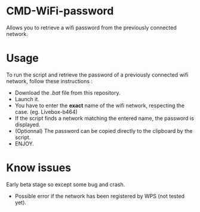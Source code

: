 # CMD-WiFi-password
Allows you to retrieve a wifi password from the previously connected network.


# Usage
To run the script and retrieve the password of a previously connected wifi network, follow these instructions :

- Download the *.bat* file from this repository.
- Launch it.
- You have to enter the **exact** name of the wifi network, respecting the case. (eg. Livebox-b464)
- If the script finds a network matching the entered name, the password is displayed.
- (Optionnal) The password can be copied directly to the clipboard by the script.
- ENJOY.

# Know issues

Early beta stage so except some bug and crash.

- Possible error if the network has been registered by WPS (not tested yet).
